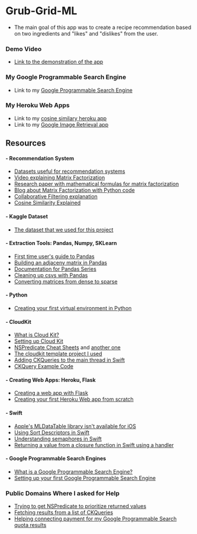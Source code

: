 # Grub-Grid-ML

- The main goal of this app was to create a recipe recommendation based on two ingredients and "likes" and "dislikes" from the user.

### Demo Video
- [Link to the demonstration of the app](https://youtu.be/_Ul8uZky5iw)

### My Google Programmable Search Engine
- Link to my [Google Programmable Search Engine](https://cse.google.com/cse?cx=0a2fb8613582786f9#gsc.tab=0&gsc.q=authentic%20mulligatawny%20soup)

### My Heroku Web Apps
- Link to my [cosine similary heroku app](http://grubgrid.herokuapp.com/cosine/254921,361650,215716,248350,0,1,0,1)
- Link to my [Google Image Retrieval app](http://grubgridimagesearch.herokuapp.com/grabimage/authentic%20mulligatawny%20soup)

## Resources

#### - Recommendation System
- [Datasets useful for recommendation systems](https://cseweb.ucsd.edu/~jmcauley/datasets.html)
- [Video explaining Matrix Factorization](https://www.youtube.com/watch?v=ZspR5PZemcs)
- [Research paper with mathematical formulas for matrix factorization](https://citeseerx.ist.psu.edu/viewdoc/download?doi=10.1.1.1087.147&rep=rep1&type=pdf)
- [Blog about Matrix Factorization with Python code](https://towardsdatascience.com/recommendation-system-matrix-factorization-d61978660b4b)
- [Collaborative Filtering explanation](https://towardsdatascience.com/3-approaches-to-build-a-recommendation-system-ce6a7a404576)
- [Cosine Similarity Explained](https://www.sciencedirect.com/topics/computer-science/cosine-similarity)

#### - Kaggle Dataset
- [The dataset that we used for this project](https://www.kaggle.com/shuyangli94/food-com-recipes-and-user-interactions?select=PP_users.csv)

#### - Extraction Tools: Pandas, Numpy, SKLearn
- [First time user's guide to Pandas](https://www.kaggle.com/kashnitsky/topic-1-exploratory-data-analysis-with-pandas)
- [Building an adjaceny matrix in Pandas](https://medium.com/@chris.d.marker/building-an-adjacency-matrix-in-pandas-6d074d7a2795)
- [Documentation for Pandas Series](https://pandas.pydata.org/pandas-docs/stable/reference/series.html)
- [Cleaning up csvs with Pandas](https://realpython.com/python-data-cleaning-numpy-pandas/)
- [Converting matrices from dense to sparse](https://docs.scipy.org/doc/scipy/reference/generated/scipy.sparse.load_npz.html#scipy.sparse.load_npz)

#### - Python
- [Creating your first virtual environment in Python](https://packaging.python.org/guides/installing-using-pip-and-virtual-environments/)

#### - CloudKit
- [What is Cloud Kit?](https://www.youtube.com/watch?v=n6l7zZAwwDQ)
- [Setting up Cloud Kit](https://rambo.codes/posts/2020-02-25-cloudkit-101)
- [NSPredicate Cheat Sheets](https://nspredicate.xyz/) and [another one](https://nshipster.com/nspredicate/)
- [The cloudkit template project I used](https://www.raywenderlich.com/4878052-cloudkit-tutorial-getting-started)
- [Adding CKQueries to the main thread in Swift](https://jayeshkawli.ghost.io/ios-13-diffable-data-source-for-uitableview-and-uicollectionview/)
- [CKQuery Example Code](https://nsscreencast.com/episodes/260-cloudkit-querying)

#### - Creating Web Apps: Heroku, Flask
- [Creating a web app with Flask](https://www.moesif.com/blog/technical/restful/Guide-to-Creating-RESTful-APIs-using-Python-Flask-and-MongoDB/)
- [Creating your first Heroku Web app from scratch](https://realpython.com/flask-by-example-part-1-project-setup/)

#### - Swift
- [Apple's MLDataTable library isn't available for iOS](https://heartbeat.fritz.ai/working-with-create-mls-mldatatable-to-pre-process-non-image-data-424f916a093e)
- [Using Sort Descriptors in Swift](https://chris.eidhof.nl/post/sort-descriptors-in-swift/)
- [Understanding semaphores in Swift](https://medium.com/@roykronenfeld/semaphores-in-swift-e296ea80f860)
- [Returning a value from a closure function in Swift using a handler](https://fluffy.es/return-value-from-a-closure/)

#### - Google Programmable Search Engines
- [What is a Google Programmable Search Engine?](https://developers.google.com/custom-search)
- [Setting up your first Google Programmable Search Engine](https://www.youtube.com/watch?v=IBhdLRheKyM)

### Public Domains Where I asked for Help
- [Trying to get NSPredicate to prioritize returned values](https://stackoverflow.com/questions/68607519/nspredicate-prioritizing-returned-values?noredirect=1#comment121274651_68607519)
- [Fetching results from a list of CKQueries](https://stackoverflow.com/questions/68613311/fetching-results-with-a-list-of-ckquery?noredirect=1#comment121260198_68613311)
- [Helping connecting payment for my Google Programmable Search quota results](https://support.google.com/programmable-search/thread/120104489/how-do-i-make-my-programmable-search-engine-api-quota-unlimited?hl=en)

